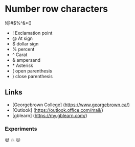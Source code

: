 # Number row characters
!@#$%^&*()
- ! Exclamation point
- @ At sign
- $ dollar sign
- % percent
- ^ Carat
- & ampersand
- \* Asterisk
- ( open parenthesis
- ) close parenthesis
## Links
- [Georgebrown College] (https://www.georgebrown.ca/)
- [Outlook] (https://outlook.office.com/mail/)
- [gblearn] (https://my.gblearn.com/)
### Experiments
😪
💥
😕
